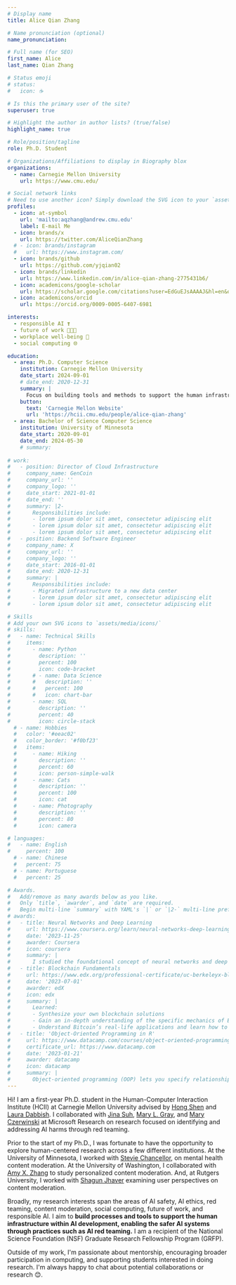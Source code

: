 ```yaml
---
# Display name
title: Alice Qian Zhang

# Name pronunciation (optional)
name_pronunciation: 

# Full name (for SEO)
first_name: Alice
last_name: Qian Zhang

# Status emoji
# status:
#   icon: ☕️

# Is this the primary user of the site?
superuser: true

# Highlight the author in author lists? (true/false)
highlight_name: true

# Role/position/tagline
role: Ph.D. Student

# Organizations/Affiliations to display in Biography blox
organizations:
  - name: Carnegie Mellon University
    url: https://www.cmu.edu/

# Social network links
# Need to use another icon? Simply download the SVG icon to your `assets/media/icons/` folder.
profiles:
  - icon: at-symbol
    url: 'mailto:aqzhang@andrew.cmu.edu'
    label: E-mail Me
  - icon: brands/x
    url: https://twitter.com/AliceQianZhang
  # - icon: brands/instagram
  #   url: https://www.instagram.com/
  - icon: brands/github
    url: https://github.com/yjqian02
  - icon: brands/linkedin
    url: https://www.linkedin.com/in/alice-qian-zhang-2775431b6/
  - icon: academicons/google-scholar
    url: https://scholar.google.com/citations?user=EdGuEJsAAAAJ&hl=en&oi=ao
  - icon: academicons/orcid
    url: https://orcid.org/0009-0005-6407-6981

interests:
  - responsible AI ❣️ 
  - future of work 👩🏻‍💻
  - workplace well-being 🌱
  - social computing 🌐

education:
  - area: Ph.D. Computer Science
    institution: Carnegie Mellon University
    date_start: 2024-09-01
    # date_end: 2020-12-31
    summary: |
      Focus on building tools and methods to support the human infrastructure behind AI development. Advised by [Dr. Hong Shen](https://www.andrew.cmu.edu/user/hongs/) and [Dr. Laura Dabbish](http://www.lauradabbish.com/).
    button:
      text: 'Carnegie Mellon Website'
      url: 'https://hcii.cmu.edu/people/alice-qian-zhang'
  - area: Bachelor of Science Computer Science
    institution: University of Minnesota
    date_start: 2020-09-01
    date_end: 2024-05-30
    # summary: 
      
# work:
#   - position: Director of Cloud Infrastructure
#     company_name: GenCoin
#     company_url: ''
#     company_logo: ''
#     date_start: 2021-01-01
#     date_end: ''
#     summary: |2-
#       Responsibilities include:
#       - lorem ipsum dolor sit amet, consectetur adipiscing elit
#       - lorem ipsum dolor sit amet, consectetur adipiscing elit
#       - lorem ipsum dolor sit amet, consectetur adipiscing elit
#   - position: Backend Software Engineer
#     company_name: X
#     company_url: ''
#     company_logo: ''
#     date_start: 2016-01-01
#     date_end: 2020-12-31
#     summary: |
#       Responsibilities include:
#       - Migrated infrastructure to a new data center
#       - lorem ipsum dolor sit amet, consectetur adipiscing elit
#       - lorem ipsum dolor sit amet, consectetur adipiscing elit

# Skills
# Add your own SVG icons to `assets/media/icons/`
# skills:
#   - name: Technical Skills
#     items:
#       - name: Python
#         description: ''
#         percent: 100
#         icon: code-bracket
#       # - name: Data Science
#       #   description: ''
#       #   percent: 100
#       #   icon: chart-bar
#       - name: SQL
#         description: ''
#         percent: 40
#         icon: circle-stack
  # - name: Hobbies
  #   color: '#eeac02'
  #   color_border: '#f0bf23'
  #   items:
  #     - name: Hiking
  #       description: ''
  #       percent: 60
  #       icon: person-simple-walk
  #     - name: Cats
  #       description: ''
  #       percent: 100
  #       icon: cat
  #     - name: Photography
  #       description: ''
  #       percent: 80
  #       icon: camera

# languages:
#   - name: English
#     percent: 100
  # - name: Chinese
  #   percent: 75
  # - name: Portuguese
  #   percent: 25

# Awards.
#   Add/remove as many awards below as you like.
#   Only `title`, `awarder`, and `date` are required.
#   Begin multi-line `summary` with YAML's `|` or `|2-` multi-line prefix and indent 2 spaces below.
# awards:
#   - title: Neural Networks and Deep Learning
#     url: https://www.coursera.org/learn/neural-networks-deep-learning
#     date: '2023-11-25'
#     awarder: Coursera
#     icon: coursera
#     summary: |
#       I studied the foundational concept of neural networks and deep learning. By the end, I was familiar with the significant technological trends driving the rise of deep learning; build, train, and apply fully connected deep neural networks; implement efficient (vectorized) neural networks; identify key parameters in a neural network’s architecture; and apply deep learning to your own applications.
#   - title: Blockchain Fundamentals
#     url: https://www.edx.org/professional-certificate/uc-berkeleyx-blockchain-fundamentals
#     date: '2023-07-01'
#     awarder: edX
#     icon: edx
#     summary: |
#       Learned:
#       - Synthesize your own blockchain solutions
#       - Gain an in-depth understanding of the specific mechanics of Bitcoin
#       - Understand Bitcoin’s real-life applications and learn how to attack and destroy Bitcoin, Ethereum, smart contracts and Dapps, and alternatives to Bitcoin’s Proof-of-Work consensus algorithm
#   - title: 'Object-Oriented Programming in R'
#     url: https://www.datacamp.com/courses/object-oriented-programming-with-s3-and-r6-in-r
#     certificate_url: https://www.datacamp.com
#     date: '2023-01-21'
#     awarder: datacamp
#     icon: datacamp
#     summary: |
#       Object-oriented programming (OOP) lets you specify relationships between functions and the objects that they can act on, helping you manage complexity in your code. This is an intermediate level course, providing an introduction to OOP, using the S3 and R6 systems. S3 is a great day-to-day R programming tool that simplifies some of the functions that you write. R6 is especially useful for industry-specific analyses, working with web APIs, and building GUIs.
---
```


<!-- ## Bio -->

Hi! I am a first-year Ph.D. student in the Human-Computer Interaction Institute (HCII) at Carnegie Mellon University advised by [Hong Shen](https://www.hcii.cmu.edu/people/hong-shen) and [Laura Dabbish](https://www.lauradabbish.com/). I collaborated with [Jina Suh](https://www.jinasuh.com/), [Mary L. Gray](https://marylgray.org/), and [Mary Czerwinski](https://ischool.uw.edu/people/faculty/profile/marycz) at Microsoft Research on research focused on identifying and addressing AI harms through red teaming. 

Prior to the start of my Ph.D., I was fortunate to have the opportunity to explore human-centered research across a few different institutions. At the University of Minnesota, I worked with [Stevie Chancellor](https://steviechancellor.com/), on mental health content moderation. At the University of Washington, I collaborated with [Amy X. Zhang](https://homes.cs.washington.edu/~axz/) to study personalized content moderation. And, at Rutgers University, I worked with [Shagun Jhaver](https://shagunjhaver.com/) examining user perspectives on content moderation.

Broadly, my research interests span the areas of AI safety, AI ethics, red teaming, content moderation, social computing, future of work, and responsible AI. I aim to **build processes and tools to support the human infrastructure within AI development, enabling the safer AI systems through practices such as AI red teaming.** I am a recipient of the National Science Foundation (NSF) Graduate Research Fellowship Program (GRFP). 

Outside of my work, I'm passionate about mentorship, encouraging broader participation in computing, and supporting students interested in doing research. I'm always happy to chat about potential collaborations or research 😊. 

<!-- As artificial intelligence (AI) becomes increasingly integrated into critical systems, there is a growing need for experts capable of identifying and mitigating AI-related harm. This expertise forms the human infrastructure behind responsible AI (RAI), encompassing roles such as annotators, moderators, and AI red teamers. These individuals play a vital role in ensuring that AI systems are ethical and aligned with societal values. 

My research investigates the human infrastructure underpinning the AI development pipeline, using a mixed-methods approach to examine how data work and workplace well-being intersect with RAI efforts. My current projects explore (1) designing methods to support transparency in crowdsourced responsible AI tasks (2) understanding current strategies, tooling systems, and well-being challenges faced by AI red teamers (3) developing a network of practitioners dedicated to support human expertise in AI safety efforts. -->
